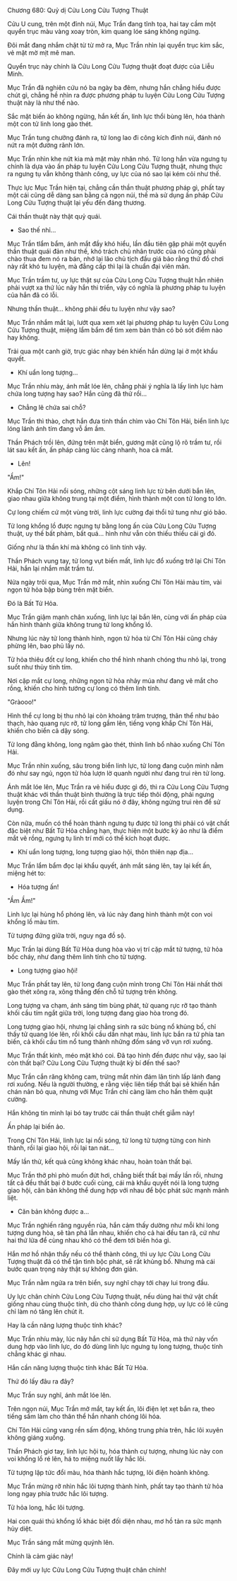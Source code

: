 




Chương 680: Quỷ dị Cửu Long Cửu Tượng Thuật


Cửu U cung, trên một đỉnh núi, Mục Trần đang tĩnh tọa, hai tay cầm một quyển trục màu vàng xoay tròn, kim quang lóe sáng không ngừng.

Đôi mắt đang nhắm chặt từ từ mở ra, Mục Trần nhìn lại quyển trục kim sắc, vẻ mặt mờ mịt mê man.

Quyển trục này chính là Cửu Long Cửu Tượng thuật đoạt được của Liễu Minh.

Mục Trần đã nghiên cứu nó ba ngày ba đêm, nhưng hắn chẳng hiểu được chút gì, chẳng hề nhìn ra được phương pháp tu luyện Cửu Long Cửu Tượng thuật này là như thế nào.

Sắc mặt biến ảo không ngừng, hắn kết ấn, linh lực thổi bùng lên, hóa thành một con tử linh long gào thét.

Mục Trần tung chưởng đánh ra, tử long lao đi công kích đỉnh núi, đánh nó nứt ra một đường rãnh lớn.

Mục Trần nhìn khe nứt kia mà mặt mày nhăn nhó. Tử long hắn vừa ngưng tụ chính là dựa vào ấn pháp tu luyện Cửu Long Cửu Tượng thuật, nhưng thực ra ngưng tụ vẫn không thành công, uy lực của nó sao lại kém cỏi như thế.

Thực lực Mục Trần hiện tại, chẳng cần thần thuật phương pháp gì, phất tay một cái cũng dễ dàng san bằng cả ngọn núi, thế mà sử dụng ấn pháp Cửu Long Cửu Tượng thuật lại yếu đến đáng thương.

Cái thần thuật này thật quỷ quái.

- Sao thế nhỉ...

Mục Trần tlẩm bẩm, ánh mắt đầy khó hiểu, lần đầu tiên gặp phải một quyển thần thuật quái đản như thế, khó trách chủ nhân trước của nó cũng phải chào thua đem nó ra bán, nhớ lại lão chủ tịch đấu giá bảo rằng thứ đồ chơi này rất khó tu luyện, mà đẳng cấp thì lại là chuẩn đại viên mãn.

Mục Trần trầm tư, uy lực thật sự của Cửu Long Cửu Tượng thuật hẳn nhiên phải vượt xa thứ lúc nãy hắn thi triển, vậy có nghĩa là phương pháp tu luyện của hắn đã có lỗi.

Nhưng thần thuật... không phải đều tu luyện như vậy sao?

Mục Trần nhắm mắt lại, lướt qua xem xét lại phương pháp tu luyện Cửu Long Cửu Tượng thuật, miệng lẩm bẩm để tìm xem bản thân có bỏ sót điểm nào hay không.

Trải qua một canh giờ, trực giác nhạy bén khiến hắn dừng lại ở một khẩu quyết.

- Khí uẩn long tượng...

Mục Trần nhíu mày, ánh mắt lóe lên, chẳng phải ý nghĩa là lấy linh lực hàm chứa long tượng hay sao? Hắn cũng đã thử rồi...

- Chẳng lẽ chứa sai chỗ?

Mục Trần thì thào, chợt hắn đưa tinh thần chìm vào Chí Tôn Hải, biển linh lực lóng lánh ánh tím đang vỗ ầm ầm.

Thần Phách trồi lên, đứng trên mặt biển, gương mặt cũng lộ rõ trầm tư, rồi lát sau kết ấn, ấn pháp càng lúc càng nhanh, hoa cả mắt.

- Lên!

"Ầm!"

Khắp Chí Tôn Hải nổi sóng, những cột sáng linh lực từ bên dưới bắn lên, giao nhau giữa không trung tại một điểm, hình thành một con tử long to lớn.

Cự long chiếm cứ một vùng trời, linh lực cường đại thổi tứ tung như gió bão.

Tử long khổng lồ được ngưng tự bằng long ấn của Cửu Long Cửu Tượng thuật, uy thế bất phàm, bất quá... hình như vẫn còn thiếu thiếu cái gì đó.

Giống như là thần khí mà không có linh tính vậy.

Thần Phách vung tay, tử long vụt biến mất, linh lực đổ xuống trở lại Chí Tôn Hải, hắn lại nhắm mắt trầm tư.

Nửa ngày trôi qua, Mục Trần mở mắt, nhìn xuống Chí Tôn Hải màu tím, vài ngọn tử hỏa bập bùng trên mặt biển.

Đó là Bất Tử Hỏa.

Mục Trần giậm mạnh chân xuống, linh lực lại bắn lên, cùng với ấn pháp của hắn hình thành giữa không trung tử long khổng lồ.

Nhưng lúc này tử long thành hình, ngọn tử hỏa từ Chí Tôn Hải cũng cháy phừng lên, bao phủ lấy nó.

Tử hỏa thiêu đốt cự long, khiến cho thể hình nhanh chóng thu nhỏ lại, trong suốt như thủy tinh tím.

Nơi cặp mắt cự long, những ngọn tử hỏa nhảy múa như đang vẽ mắt cho rồng, khiến cho hình tướng cự long có thêm linh tính.

"Gràooo!"

Hình thể cự long bị thu nhỏ lại còn khoảng trăm trượng, thân thể như bảo thạch, hào quang rực rỡ, tử long gầm lên, tiếng vọng khắp Chí Tôn Hải, khiến cho biển cả dậy sóng.

Tử long đằng không, long ngâm gào thét, thình lình bổ nhào xuống Chí Tôn Hải.

Mục Trần nhìn xuống, sâu trong biển linh lực, tử long đang cuộn mình nằm đó như say ngủ, ngọn tử hỏa lượn lờ quanh người như đang trui rèn tử long.

Ánh mắt lóe lên, Mục Trần ra vẻ hiểu được gì đó, thì ra Cửu Long Cửu Tượng thuật khác với thần thuật bình thường là trực tiếp thôi động, phải ngưng luyện trong Chí Tôn Hải, rồi cất giấu nó ở đây, không ngừng trui rèn để sử dụng.

Còn nữa, muốn có thể hoàn thành ngưng tụ được tử long thì phải có vật chất đặc biệt như Bất Tử Hỏa chẳng hạn, thực hiện một bước kỳ ảo như là điểm mắt vẽ rồng, ngưng tụ linh trí mới có thể kích hoạt được.

- Khí uẩn long tượng, long tượng giao hội, thôn thiên nạp địa...

Mục Trần lẩm bẩm đọc lại khẩu quyết, ánh mắt sáng lên, tay lại kết ấn, miệng hét to:

- Hóa tượng ấn!

"Ầm Ầm!"

Linh lực lại hùng hổ phóng lên, và lúc này đang hình thành một con voi khổng lồ màu tím.

Tử tượng đứng giữa trời, nguy nga đồ sộ.

Mục Trần lại dùng Bất Tử Hỏa dung hòa vào vị trí cặp mắt tử tượng, tử hỏa bốc cháy, như đang thêm linh tính cho tử tượng.

- Long tượng giao hội!

Mục Trần phất tay lên, tử long đang cuộn mình trong Chí Tôn Hải nhất thời gào thét xông ra, xông thẳng đến chỗ tử tượng trên không.

Long tượng va chạm, ánh sáng tím bùng phát, tử quang rực rỡ tạo thành khối cầu tím ngắt giữa trời, long tượng đang giao hòa trong đó.

Long tượng giao hội, nhưng lại chẳng sinh ra sức bùng nổ khủng bố, chỉ thấy tử quang lóe lên, rồi khối cầu dần nhạt màu, linh lực bắn ra tứ phía tan biến, cả khối cầu tím nổ tung thành những đốm sáng vỡ vụn rơi xuống.

Mục Trần thất kinh, méo mặt khó coi. Đã tạo hình đến được như vậy, sao lại còn thất bại? Cửu Long Cửu Tượng thuật kỳ bí đến thế sao?

Mục Trần cắn răng không cam, trừng mắt nhìn đám lân tinh lấp lánh đang rơi xuống. Nếu là người thường, e rằng việc liên tiếp thất bại sẽ khiến hắn chán nản bỏ qua, nhưng với Mục Trần chỉ càng làm cho hắn thêm quật cường.

Hắn không tin mình lại bó tay trước cái thần thuật chết giẫm này!

Ấn pháp lại biến ảo.

Trong Chí Tôn Hải, linh lực lại nổi sóng, tử long tử tượng từng con hình thành, rồi lại giao hội, rồi lại tan nát...

Mấy lần thử, kết quả cũng không khác nhau, hoàn toàn thất bại.

Mục Trần thở phì phò muốn đứt hơi, chẳng biết thất bại mấy lần rồi, nhưng tất cả đều thất bại ở bước cuối cùng, cái mà khẩu quyết nói là long tượng giao hội, căn bản không thể dung hợp với nhau để bộc phát sức mạnh mãnh liệt.

- Căn bản không được a...

Mục Trần nghiến răng nguyền rủa, hắn cảm thấy dường như mỗi khi long tượng dung hòa, sẽ tàn phá lẫn nhau, khiến cho cả hai đều tan rã, cứ như hai thứ lửa để cùng nhau khó có thể đem tới biến hóa gì.

Hắn mơ hồ nhận thấy nếu có thể thành công, thì uy lực Cửu Long Cửu Tượng thuật đã có thể tận tình bộc phát, sẽ rất khủng bố. Nhưng mà cái bước quan trọng này thật sự không đơn giản.

Mục Trần nằm ngửa ra trên biển, suy nghĩ chạy tới chạy lui trong đầu.

Uy lực chân chính Cửu Long Cửu Tượng thuật, nếu dùng hai thứ vật chất giống nhau cùng thuộc tính, dù cho thành công dung hợp, uy lực có lẽ cũng chỉ làm nó tăng lên chút ít.

Hay là cần năng lượng thuộc tính khác?

Mục Trần nhíu mày, lúc nãy hắn chỉ sử dụng Bất Tử Hỏa, mà thứ này vốn dung hợp vào linh lực, do đó dùng linh lực ngưng tụ long tượng, thuộc tính chẳng khác gì nhau.

Hắn cần năng lượng thuộc tính khác Bất Tử Hỏa.

Thứ đó lấy đâu ra đây?

Mục Trần suy nghĩ, ánh mắt lóe lên.

Trên ngọn núi, Mục Trần mở mắt, tay kết ấn, lôi điện lẹt xẹt bắn ra, theo tiếng sấm làm cho thân thể hắn nhanh chóng lôi hóa.

Chí Tôn Hải cũng vang rền sấm động, không trung phía trên, hắc lôi xuyên không giáng xuống.

Thần Phách giơ tay, linh lực hội tụ, hóa thành cự tượng, nhưng lúc này con voi khổng lồ ré lên, há to miệng nuốt lấy hắc lôi.

Tử tượng lập tức đổi màu, hóa thành hắc tượng, lôi điện hoành không.

Mục Trần mừng rỡ nhìn hắc lôi tượng thành hình, phất tay tạo thành tử hỏa long ngay phía trước hắc lôi tượng.

Tử hỏa long, hắc lôi tượng.

Hai con quái thú khổng lồ khác biệt đối diện nhau, mơ hồ tản ra sức mạnh hủy diệt.

Mục Trần sáng mắt mừng quýnh lên.

Chính là cảm giác này!

Đây mới uy lực Cửu Long Cửu Tượng thuật chân chính!





